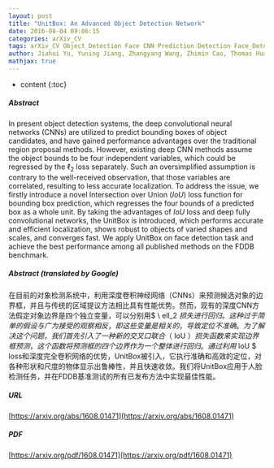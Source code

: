 ```yaml
---
layout: post
title: "UnitBox: An Advanced Object Detection Network"
date: 2016-08-04 09:06:15
categories: arXiv_CV
tags: arXiv_CV Object_Detection Face CNN Prediction Detection Face_Detection
author: Jiahui Yu, Yuning Jiang, Zhangyang Wang, Zhimin Cao, Thomas Huang
mathjax: true
---
```


* content
{:toc}

##### Abstract
In present object detection systems, the deep convolutional neural networks (CNNs) are utilized to predict bounding boxes of object candidates, and have gained performance advantages over the traditional region proposal methods. However, existing deep CNN methods assume the object bounds to be four independent variables, which could be regressed by the $\ell_2$ loss separately. Such an oversimplified assumption is contrary to the well-received observation, that those variables are correlated, resulting to less accurate localization. To address the issue, we firstly introduce a novel Intersection over Union ($IoU$) loss function for bounding box prediction, which regresses the four bounds of a predicted box as a whole unit. By taking the advantages of $IoU$ loss and deep fully convolutional networks, the UnitBox is introduced, which performs accurate and efficient localization, shows robust to objects of varied shapes and scales, and converges fast. We apply UnitBox on face detection task and achieve the best performance among all published methods on the FDDB benchmark.

##### Abstract (translated by Google)
在目前的对象检测系统中，利用深度卷积神经网络（CNNs）来预测候选对象的边界框，并且与传统的区域提议方法相比具有性能优势。然而，现有的深度CNN方法假定对象边界是四个独立变量，可以分别用$ \ ell_2 $损失进行回归。这种过于简单的假设与广为接受的观察相反，即这些变量是相关的，导致定位不准确。为了解决这个问题，我们首先引入了一种新的交叉口联合（$ IoU $）损失函数来实现边界框预测，这个函数将预测框的四个边界作为一个整体进行回归。通过利用$ IoU $ loss和深度完全卷积网络的优势，UnitBox被引入，它执行准确和高效的定位，对各种形状和尺度的物体显示出鲁棒性，并且快速收敛。我们将UnitBox应用于人脸检测任务，并在FDDB基准测试的所有已发布方法中实现最佳性能。

##### URL
[https://arxiv.org/abs/1608.01471](https://arxiv.org/abs/1608.01471)

##### PDF
[https://arxiv.org/pdf/1608.01471](https://arxiv.org/pdf/1608.01471)

